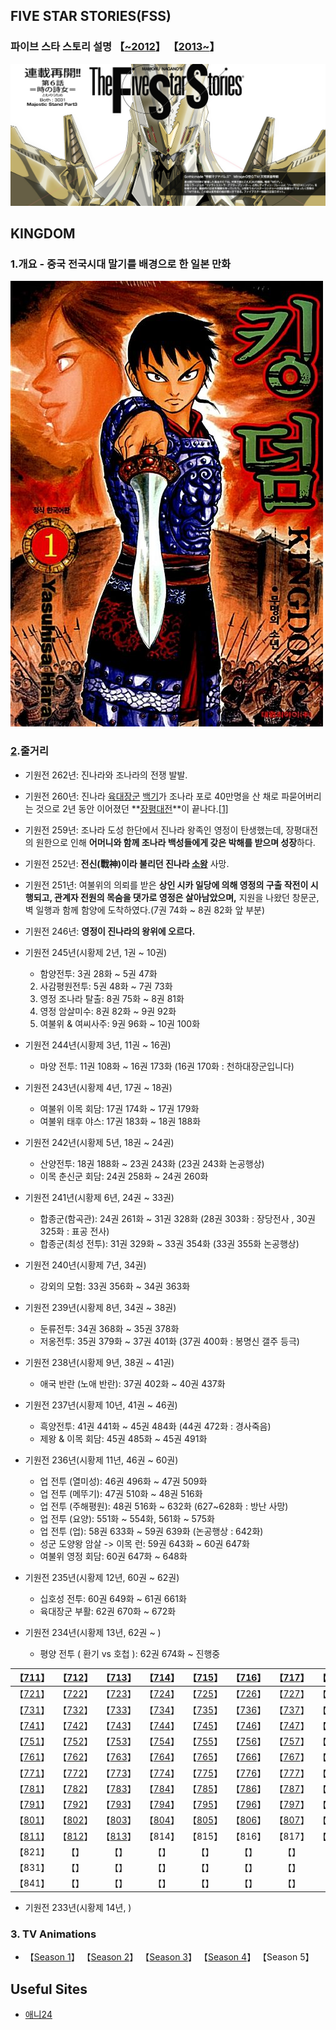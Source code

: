 ## FIVE STAR STORIES(FSS)

### 파이브 스타 스토리 설명 【[~2012](https://namu.wiki/w/%ED%8C%8C%EC%9D%B4%EB%B8%8C%20%EC%8A%A4%ED%83%80%20%EC%8A%A4%ED%86%A0%EB%A6%AC)】 【[2013~](https://namu.wiki/w/%ED%8C%8C%EC%9D%B4%EB%B8%8C%20%EC%8A%A4%ED%83%80%20%EC%8A%A4%ED%86%A0%EB%A6%AC(2013))】

![파일:FSS 리셋 일러스트 .png](./_media/fss.png)





## KINGDOM

### 1.개요 - 중국 전국시대 말기를 배경으로 한 일본 만화

![8925296071 1](./_media/kingdom.jpg)

### [2](https://namu.wiki/w/킹덤(만화)/줄거리#s-2).줄거리

- 기원전 262년: 진나라와 조나라의 전쟁 발발.
- 기원전 260년: 진나라 [육대장군](https://namu.wiki/w/육대장군) [백기](https://namu.wiki/w/백기)가 조나라 포로 40만명을 산 채로 파묻어버리는 것으로 2년 동안 이어졌던 **[장평대전](https://namu.wiki/w/장평대전)**이 끝나다.[[1\]](https://namu.wiki/w/킹덤(만화)/줄거리#fn-1)
- 기원전 259년: 조나라 도성 한단에서 진나라 왕족인 영정이 탄생했는데, 장평대전의 원한으로 인해 **어머니와 함께 조나라 백성들에게 갖은 박해를 받으며 성장**하다.
- 기원전 252년: **전신(戰神)이라 불리던 진나라 [소왕](https://namu.wiki/w/소양왕)** 사망.
- 기원전 251년: 여불위의 의뢰를 받은 **상인 시카 일당에 의해 영정의 구출 작전이 시행되고, 관계자 전원의 목숨을 댓가로 영정은 살아남았으며,** 지원을 나왔던 창문군, 벽 일행과 함께 함양에 도착하였다.(7권 74화 ~ 8권 82화 앞 부분)
- 기원전 246년: **영정이 진나라의 왕위에 오르다.**
- 기원전 245년(시황제 2년, 1권 ~ 10권)
  - 함양전투: 3권 28화 ~ 5권 47화
  2. 사감평원전투: 5권 48화 ~ 7권 73화
  3. 영정 조나라 탈출: 8권 75화 ~ 8권 81화
  4. 영정 암살미수: 8권 82화 ~ 9권 92화
  5. 여불위 & 여씨사주: 9권 96화 ~ 10권 100화

- 기원전 244년(시황제 3년, 11권 ~ 16권)
  - 마양 전투: 11권 108화 ~ 16권 173화 (16권 170화 : 천하대장군입니다)

- 기원전 243년(시황제 4년, 17권 ~ 18권)
  - 여불위 이목 회담: 17권 174화 ~ 17권 179화
  - 여불위 태후 야스: 17권 183화 ~ 18권 188화

- 기원전 242년(시황제 5년, 18권 ~ 24권)
  - 산양전투: 18권 188화 ~ 23권 243화 (23권 243화 논공행상)
  - 이목 춘신군 회담: 24권 258화 ~ 24권 260화

- 기원전 241년(시황제 6년, 24권 ~ 33권)
  - 합종군(함곡관): 24권 261화 ~ 31권 328화 (28권 303화 : 장당전사 , 30권 325화 : 표공 전사)
  - 합종군(최성 전투): 31권 329화 ~ 33권 354화 (33권 355화 논공행상)

- 기원전 240년(시황제 7년, 34권)
  - 강외의 모험: 33권 356화 ~ 34권 363화

- 기원전 239년(시황제 8년, 34권 ~ 38권)
  - 둔류전투: 34권 368화 ~ 35권 378화
  - 저옹전투: 35권 379화 ~ 37권 401화 (37권 400화 : 봉명신 갤주 등극)

- 기원전 238년(시황제 9년, 38권 ~ 41권)
  - 애국 반란 (노애 반란): 37권 402화 ~ 40권 437화

- 기원전 237년(시황제 10년, 41권 ~ 46권)
  - 흑양전투: 41권 441화 ~ 45권 484화 (44권 472화 : 경사죽음)
  - 제왕 & 이목 회담: 45권 485화 ~ 45권 491화

- 기원전 236년(시황제 11년, 46권 ~ 60권)
  - 업 전투 (열미성): 46권 496화 ~ 47권 509화
  - 업 전투 (메뚜기): 47권 510화 ~ 48권 516화
  - 업 전투 (주해평원): 48권 516화 ~ 632화 (627~628화 : 방난 사망)
  - 업 전투 (요양): 551화 ~ 554화, 561화 ~ 575화
  - 업 전투 (업): 58권 633화 ~ 59권 639화 (논공행상 : 642화)
  - 성군 도양왕 암살 -> 이목 런: 59권 643화 ~ 60권 647화
  - 여불위 영정 회담: 60권 647화 ~ 648화
  
- 기원전 235년(시황제 12년, 60권 ~ 62권)

  - 십호성 전투: 60권 649화 ~ 61권 661화
  - 육대장군 부활: 62권 670화 ~ 672화

- 기원전 234년(시황제 13년, 62권 ~ )

  - 평양 전투 ( 환기 vs 호첩 ): 62권 674화 ~ 진행중


| 【[711](http://flash24.co.kr/g4/bbs/board.php?bo_table=cartoon&wr_id=10022&page=5)】 | 【[712](http://flash24.co.kr/g4/bbs/board.php?bo_table=cartoon&wr_id=10038&page=5)】 | 【[713](http://flash24.co.kr/g4/bbs/board.php?bo_table=cartoon&wr_id=10055&page=5)】 | 【[714](http://flash24.co.kr/g4/bbs/board.php?bo_table=cartoon&wr_id=10064&page=5)】 | 【[715](http://flash24.co.kr/g4/bbs/board.php?bo_table=cartoon&wr_id=10078&page=5)】 | 【[716](http://flash24.co.kr/g4/bbs/board.php?bo_table=cartoon&wr_id=10100&page=5)】 | 【[717](http://flash24.co.kr/g4/bbs/board.php?bo_table=cartoon&wr_id=10115&page=5)】 | 【[718](http://flash24.co.kr/g4/bbs/board.php?bo_table=cartoon&wr_id=10126&page=4)】 | 【[719](http://flash24.co.kr/g4/bbs/board.php?bo_table=cartoon&wr_id=10148&page=4)】 | 【[720](http://flash24.co.kr/g4/bbs/board.php?bo_table=cartoon&wr_id=10170&page=4)】 |
| :----------------------------------------------------------: | :----------------------------------------------------------: | :----------------------------------------------------------: | :----------------------------------------------------------: | :----------------------------------------------------------: | :----------------------------------------------------------: | :----------------------------------------------------------: | :----------------------------------------------------------: | :----------------------------------------------------------: | :----------------------------------------------------------: |
| 【[721](http://flash24.co.kr/g4/bbs/board.php?bo_table=cartoon&wr_id=10188&page=4)】 | 【[722](http://flash24.co.kr/g4/bbs/board.php?bo_table=cartoon&wr_id=10201&page=4)】 | 【[723](http://flash24.co.kr/g4/bbs/board.php?bo_table=cartoon&wr_id=10217&page=3)】 | 【[724](http://flash24.co.kr/g4/bbs/board.php?bo_table=cartoon&wr_id=10243&page=3)】 | 【[725](http://flash24.co.kr/g4/bbs/board.php?bo_table=cartoon&wr_id=10264&page=3)】 | 【[726](http://flash24.co.kr/g4/bbs/board.php?bo_table=cartoon&wr_id=10293&page=2)】 | 【[727](http://flash24.co.kr/g4/bbs/board.php?bo_table=cartoon&wr_id=10308&page=2)】 | 【[728](http://flash24.co.kr/g4/bbs/board.php?bo_table=cartoon&wr_id=10324&page=2)】 | 【[729](http://flash24.co.kr/g4/bbs/board.php?bo_table=cartoon&wr_id=10343&page=2)】 | 【[730](http://flash24.co.kr/g4/bbs/board.php?bo_table=cartoon&wr_id=10365)】 |
| 【[731](http://flash24.co.kr/g4/bbs/board.php?bo_table=cartoon&wr_id=10377)】 | 【[732](http://flash24.co.kr/g4/bbs/board.php?bo_table=cartoon&wr_id=10393)】 | 【[733](http://flash24.co.kr/g4/bbs/board.php?bo_table=cartoon&wr_id=10404)】 | 【[734](http://flash24.co.kr/g4/bbs/board.php?bo_table=cartoon&wr_id=10416)】 | 【[735](http://flash24.co.kr/g4/bbs/board.php?bo_table=cartoon&wr_id=10426)】 | 【[736](http://flash24.co.kr/g4/bbs/board.php?bo_table=cartoon&wr_id=10472)】 | 【[737](http://flash24.co.kr/g4/bbs/board.php?bo_table=cartoon&wr_id=10483)】 | 【[738](http://flash24.co.kr/g4/bbs/board.php?bo_table=cartoon&wr_id=10496)】 | 【[739](http://flash24.co.kr/g4/bbs/board.php?bo_table=cartoon&wr_id=10508)】 | 【[740](http://flash24.co.kr/g4/bbs/board.php?bo_table=cartoon&wr_id=10522)】 |
| 【[741](http://flash24.co.kr/g4/bbs/board.php?bo_table=cartoon&wr_id=10540#c_10542)】 | 【[742](http://flash24.co.kr/g4/bbs/board.php?bo_table=cartoon&wr_id=10552)】 | 【[743](http://flash24.co.kr/g4/bbs/board.php?bo_table=cartoon&wr_id=10569)】 | 【[744](http://flash24.co.kr/g4/bbs/board.php?bo_table=cartoon&wr_id=10592)】 | 【[745](http://flash24.co.kr/g4/bbs/board.php?bo_table=cartoon&wr_id=10621)】 | 【[746](http://flash24.co.kr/g4/bbs/board.php?bo_table=cartoon&wr_id=10635)】 | 【[747](http://flash24.co.kr/g4/bbs/board.php?bo_table=cartoon&wr_id=10663#c_10664)】 | 【[748](http://flash24.co.kr/g4/bbs/board.php?bo_table=cartoon&wr_id=10677)】 | 【[749](http://flash24.co.kr/g4/bbs/board.php?bo_table=cartoon&wr_id=10696)】 | 【[750](http://flash24.co.kr/g4/bbs/board.php?bo_table=cartoon&wr_id=10712)】 |
| 【[751](http://flash24.co.kr/g4/bbs/board.php?bo_table=cartoon&wr_id=10729&page=0)】 | 【[752](http://flash24.co.kr/g4/bbs/board.php?bo_table=cartoon&wr_id=10746)】 | 【[753](http://flash24.co.kr/g4/bbs/board.php?bo_table=cartoon&wr_id=10782)】 | 【[754](http://flash24.co.kr/g4/bbs/board.php?bo_table=cartoon&wr_id=10811)】 | 【[755](http://flash24.co.kr/g4/bbs/board.php?bo_table=cartoon&wr_id=10844)】 | 【[756](http://flash24.co.kr/g4/bbs/board.php?bo_table=cartoon&wr_id=10874)】 | 【[757](http://flash24.co.kr/g4/bbs/board.php?bo_table=cartoon&wr_id=10929)】 | 【[758](http://flash24.co.kr/g4/bbs/board.php?bo_table=cartoon&wr_id=10984)】 | 【[759](http://flash24.co.kr/g4/bbs/board.php?bo_table=cartoon&wr_id=11014)】 | 【[760](http://flash24.co.kr/g4/bbs/board.php?bo_table=cartoon&wr_id=11048)】 |
| 【[761](http://flash24.co.kr/g4/bbs/board.php?bo_table=cartoon&wr_id=11077)】 | 【[762](http://flash24.co.kr/g4/bbs/board.php?bo_table=cartoon&wr_id=11105)】 | 【[763](http://flash24.co.kr/g4/bbs/board.php?bo_table=cartoon&wr_id=11178)】 | 【[764](http://flash24.co.kr/g4/bbs/board.php?bo_table=cartoon&wr_id=11209)】 | 【[765](http://flash24.co.kr/g4/bbs/board.php?bo_table=cartoon&wr_id=11237&fbrefresh=CAN_BE_ANYTHING)】 | 【[766](http://flash24.co.kr/g4/bbs/board.php?bo_table=cartoon&wr_id=11263&fbrefresh=CAN_BE_ANYTHING)】 | 【[767](http://flash24.co.kr/g4/bbs/board.php?bo_table=cartoon&wr_id=11286)】 | 【[768](http://flash24.co.kr/g4/bbs/board.php?bo_table=cartoon&wr_id=11331)】 | 【[769](http://flash24.co.kr/g4/bbs/board.php?bo_table=cartoon&wr_id=11380&fbrefresh=CAN_BE_ANYTHING)】 | 【[770](http://flash24.co.kr/g4/bbs/board.php?bo_table=cartoon&wr_id=11404)】 |
| 【[771](http://flash24.co.kr/g4/bbs/board.php?bo_table=cartoon&wr_id=11421)】 | 【[772](http://flash24.co.kr/g4/bbs/board.php?bo_table=cartoon&wr_id=11437)】 | 【[773](http://flash24.co.kr/g4/bbs/board.php?bo_table=cartoon&wr_id=11456&page=0)】 | 【[774](http://flash24.co.kr/g4/bbs/board.php?bo_table=cartoon&wr_id=11476)】 | 【[775](http://flash24.co.kr/g4/bbs/board.php?bo_table=cartoon&wr_id=11501)】 | 【[776](http://flash24.co.kr/g4/bbs/board.php?bo_table=cartoon&wr_id=11518)】 | 【[777](http://flash24.co.kr/g4/bbs/board.php?bo_table=cartoon&wr_id=11534#c_11535)】 | 【[778](http://flash24.co.kr/g4/bbs/board.php?bo_table=cartoon&wr_id=11559)】 | 【[779](http://flash24.co.kr/g4/bbs/board.php?bo_table=cartoon&wr_id=11575)】 | 【[780](http://flash24.co.kr/g4/bbs/board.php?bo_table=cartoon&wr_id=11593)】 |
| 【[781](http://flash24.co.kr/g4/bbs/board.php?bo_table=cartoon&wr_id=11610&fbrefresh=CAN_BE_ANYTHING#_PA)】 | 【[782](http://flash24.co.kr/g4/bbs/board.php?bo_table=cartoon&wr_id=11618#c_11619)】 | 【[783](http://flash24.co.kr/g4/bbs/board.php?bo_table=cartoon&wr_id=11630)】 | 【[784](http://flash24.co.kr/g4/bbs/board.php?bo_table=cartoon&wr_id=11642&fbrefresh=CAN_BE_ANYTHING)】 | 【[785](http://flash24.co.kr/g4/bbs/board.php?bo_table=cartoon&wr_id=11648&fbrefresh=CAN_BE_ANYTHING)】 | 【[786](http://flash24.co.kr/g4/bbs/board.php?bo_table=cartoon&wr_id=11657&fbrefresh=CAN_BE_ANYTHING)】 | 【[787](http://flash24.co.kr/g4/bbs/board.php?bo_table=cartoon&wr_id=11665)】 | 【[788](http://flash24.co.kr/g4/bbs/board.php?bo_table=cartoon&wr_id=11673&fbrefresh=CAN_BE_ANYTHING)】 | 【[789](http://www.flash24.co.kr/g4/bbs/board.php?bo_table=cartoon&wr_id=11684&sca=&sfl=wr_subject&stx=%C5%B7%B4%FD&sop=and&page=2)】 | 【[790](http://flash24.co.kr/g4/bbs/board.php?bo_table=cartoon&wr_id=11690&fbrefresh=CAN_BE_ANYTHING)】 |
| 【[791](http://flash24.co.kr/g4/bbs/board.php?bo_table=cartoon&wr_id=11702&fbrefresh=CAN_BE_ANYTHING)】 | 【[792](http://flash24.co.kr/g4/bbs/board.php?bo_table=cartoon&wr_id=11715)】 | 【[793](http://flash24.co.kr/g4/bbs/board.php?bo_table=cartoon&wr_id=11725)】 | 【[794](http://flash24.co.kr/g4/bbs/board.php?bo_table=cartoon&wr_id=11732)】 | 【[795](http://flash24.co.kr/g4/bbs/board.php?bo_table=cartoon&wr_id=11743)】 | 【[796](http://flash24.co.kr/g4//bbs/board.php?bo_table=cartoon&wr_id=11761&page=75)】 | 【[797](http://flash24.co.kr/g4/bbs/board.php?bo_table=cartoon&wr_id=11772#c_11774)】 | 【[798](http://flash24.co.kr/g4/bbs/board.php?bo_table=cartoon&wr_id=11787)】 | 【[799](http://flash24.co.kr/g4/bbs/board.php?bo_table=cartoon&wr_id=11803)】 | 【[800](http://flash24.co.kr/g4/bbs/board.php?bo_table=cartoon&wr_id=11812)】 |
| 【[801](http://flash24.co.kr/g4/bbs/board.php?bo_table=cartoon&wr_id=11823)】 | 【[802](http://flash24.co.kr/g4/bbs/board.php?bo_table=cartoon&wr_id=11848)】 | 【[803](http://flash24.co.kr/g4/bbs/board.php?bo_table=cartoon&wr_id=11858)】 | 【[804](http://flash24.co.kr/g4/bbs/board.php?bo_table=cartoon&wr_id=11867)】 | 【[805](http://flash24.co.kr/g4/bbs/board.php?bo_table=cartoon&wr_id=11878&page=1)】 | 【[806](http://flash24.co.kr/g4//bbs/board.php?bo_table=cartoon&wr_id=11886&page=167)】 | 【[807](http://flash24.co.kr/g4/bbs/board.php?bo_table=cartoon&wr_id=11893&fbrefresh=CAN_BE_ANYTHING)】 | 【[808](http://www.flash24.co.kr/g4/bbs/board.php?bo_table=cartoon&wr_id=11901&sfl=wr_subject&stx=%C5%B7%B4%FD&sst=wr_hit&sod=asc&sop=and&page=1)】 | 【[809](http://www.flash24.co.kr/g4/bbs/board.php?bo_table=cartoon&wr_id=11915&sca=&sfl=wr_subject&stx=%C5%B7%B4%FD&sop=and&page=9)】 | 【[810](https://manatoki461.net/comic/20528290?sst=as_view&sod=desc&jaum=%E3%85%8B&spage=1)】 |
| 【[811](http://flash24.co.kr/g4/bbs/board.php?bo_table=cartoon&wr_id=11932)】 | 【[812](http://flash24.co.kr/g4/bbs/board.php?bo_table=cartoon&wr_id=11948&fbrefresh=CAN_BE_ANYTHING)】 | 【[813](http://flash24.co.kr/g4/bbs/board.php?bo_table=cartoon&wr_id=11966&fbrefresh=CAN_BE_ANYTHING)】 |                           【814】                            |                           【815】                            |                           【816】                            |                           【817】                            |                           【818】                            |                           【819】                            |                           【820】                            |
|                           【821】                            |                             【】                             |                             【】                             |                             【】                             |                             【】                             |                             【】                             |                             【】                             |                             【】                             |                             【】                             |                           【830】                            |
|                           【831】                            |                             【】                             |                             【】                             |                             【】                             |                             【】                             |                             【】                             |                             【】                             |                             【】                             |                             【】                             |                           【840】                            |
|                           【841】                            |                             【】                             |                             【】                             |                             【】                             |                             【】                             |                             【】                             |                             【】                             |                             【】                             |                             【】                             |                           【850】                            |

- 기원전 233년(시황제 14년, )



### 3. TV Animations

- 【[Season 1](https://ohli24.org/c/%ED%82%B9%EB%8D%A41%EA%B8%B0)】 【[Season 2](https://ohli24.org/c/%ED%82%B9%EB%8D%A4%202%EA%B8%B0)】 【[Season 3](https://ohli24.org/c/%ED%82%B9%EB%8D%A4%203%EA%B8%B0)】 【[Season 4](https://ohli24.org/c/%ED%82%B9%EB%8D%A4%204%EA%B8%B0)】 【Season 5】



## Useful Sites

* [애니24](https://ohli24.org/)

